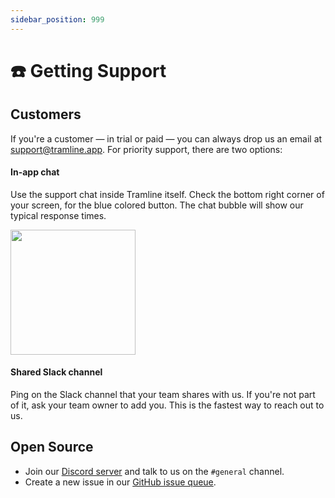 ```yaml
---
sidebar_position: 999
---
```


# ☎️ Getting Support

## Customers

If you're a customer — in trial or paid — you can always drop us an email at support@tramline.app. For priority support, there are two options:

#### In-app chat

Use the support chat inside Tramline itself. Check the bottom right corner of your screen, for the blue colored button. The chat bubble will show our typical response times.

<p><img src="/img/support-location.png" width="200" height="200"/></p>

#### Shared Slack channel

Ping on the Slack channel that your team shares with us. If you're not part of it, ask your team owner to add you. This is the fastest way to reach out to us.

## Open Source

- Join our [Discord server](https://go.tramline.app/discord) and talk to us on the `#general` channel.
- Create a new issue in our [GitHub issue queue](https://github.com/tramlinehq/tramline/issues).
